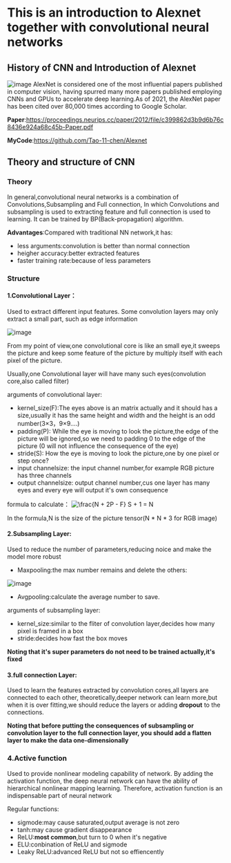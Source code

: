# This is an introduction to Alexnet together with convolutional neural networks

## History of CNN and Introduction of Alexnet

![image](https://s3.bmp.ovh/imgs/2022/01/f3717cf0892d9891.png)
AlexNet is considered one of the most influential papers published in computer vision, having spurred many more papers published employing CNNs and GPUs to accelerate deep learning.As of 2021, the AlexNet paper has been cited over 80,000 times according to Google Scholar.

**Paper**:https://proceedings.neurips.cc/paper/2012/file/c399862d3b9d6b76c8436e924a68c45b-Paper.pdf

**MyCode**:https://github.com/Tao-11-chen/Alexnet

## Theory and structure of CNN

### Theory
  In general,convolutional neural networks is a combination of Convolutions,Subsampling and Full connection,
  In which Convolutions and subsampling is used to extracting feature and full connection is used to learning.
  It can be trained by BP(Back-propagation) algorithm.

  
  **Advantages**:Compared with traditional NN network,it has:
  - less arguments:convolution is better than normal connection
  - heigher accuracy:better extracted features
  - faster training rate:because of less parameters
    
    
### Structure
#### 1.Convolutional Layer：
Used to extract different input features. Some convolution layers may only extract a small part, such as edge information

![image](https://s3.bmp.ovh/imgs/2022/01/00806ddb0ce7a430.png)

From my point of view,one convolutional core is like an small eye,it sweeps the picture and keep some feature of the picture 
by multiply itself with each pixel of the picture.

Usually,one Convolutional layer will have many such eyes(convolution core,also called filter)

arguments of convolutional layer:
- kernel_size(F):The eyes above is an matrix actually and it should has a size,usually it has the same height and width and the height is 
an odd number(3×3，9×9....)
- padding(P): While the eye is moving to look the picture,the edge of the picture will be ignored,so we need to padding 0 to the edge of the picture
(0 will not influence the consequence of the eye)
- stride(S): How the eye is moving to look the picture,one by one pixel or step once?
- input channelsize: the input channel number,for example RGB picture has three channels
- output channelsize: output channel number,cus one layer has many eyes and every eye will output it's own consequence 


formula to calculate：
<img src="https://latex.codecogs.com/svg.image?\frac{N&space;&plus;&space;2P&space;-&space;F}&space;S&space;&plus;&space;1&space;=&space;N" title="\frac{N + 2P - F} S + 1 = N" />

In the formula,N is the size of the picture tensor(N * N * 3 for RGB image)


#### 2.Subsampling Layer:
Used to reduce the number of parameters,reducing noice and make the model more robust

- Maxpooling:the max number remains and delete the others:

![image](https://img-blog.csdnimg.cn/20191005144841748.png)

- Avgpooling:calculate the average number to save.

arguments of subsampling layer:
- kernel_size:similar to the fliter of convolution layer,decides how many pixel is framed in a box
- stride:decides how fast the box moves

**Noting that it's super parameters do not need to be trained actually,it's fixed**


#### 3.full connection Layer:
Used to learn the features extracted by convolution cores,all layers are connected to each other,
theoretically,deeper network can learn more,but when it is over fitting,we should reduce the layers or
adding **dropout** to the connections.

**Noting that before putting the consequences of subsampling or convolution layer to the full connection layer,
you should add a flatten layer to make the data one-dimensionally**


### 4.Active function
Used to provide nonlinear modeling capability of network. By adding the activation function, the deep neural network can have the ability of hierarchical nonlinear mapping learning. Therefore, activation function is an indispensable part of neural network

Regular functions:
- sigmode:may cause saturated,output average is not zero
- tanh:may cause gradient disappearance 
- ReLU:**most common**,but turn to 0 when it's negative
- ELU:conbination of ReLU and sigmode
- Leaky ReLU:advanced ReLU but not so effiencently





  
  
